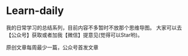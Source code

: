 # Learn-daily
我的日常学习的总结系列，目前内容不多暂时不放那个思维导图。
大家可以去【公众号】获取或者加我【微信】提意见(觉得可以Star哟)。

原创文章每周最少一篇，公众号首发文章
